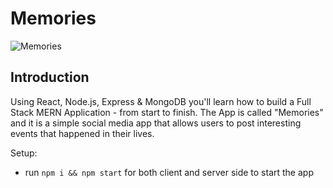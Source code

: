 # Memories

![Memories](https://i.ibb.co/Z8Y0CJv/Screenshot-2020-10-30-at-11-10-04.png)

## Introduction
Using React, Node.js, Express & MongoDB you'll learn how to build a Full Stack MERN Application - from start to finish. The App is called "Memories" and it is a simple social media app that allows users to post interesting events that happened in their lives.


Setup:
- run ```npm i && npm start``` for both client and server side to start the app
